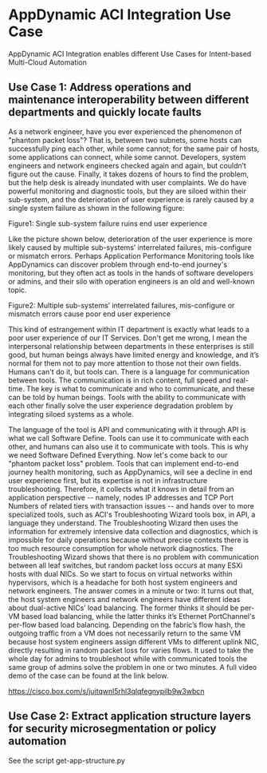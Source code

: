 # AppDynamic ACI Integration Use Case

AppDynamic ACI Integration enables different Use Cases for Intent-based Multi-Cloud Automation


## Use Case 1: Address operations and maintenance interoperability between different departments and quickly locate faults

As a network engineer, have you ever experienced the phenomenon of "phantom packet loss"? That is, between two subnets, some hosts can successfully ping each other, while some cannot; for the same pair of hosts, some applications can connect, while some cannot. Developers, system engineers and network engineers checked again and again, but couldn’t figure out the cause. Finally, it takes dozens of hours to find the problem, but the help desk is already inundated with user complaints. We do have powerful monitoring and diagnostic tools, but they are siloed within their sub-system, and the deterioration of user experience is rarely caused by a single system failure as shown in the following figure: 

Figure1: Single sub-system failure ruins end user experience <br>

Like the picture shown below, deterioration of the user experience is more likely caused by multiple sub-systems’ interrelated failures, mis-configure or mismatch errors. Perhaps Application Performance Monitoring tools like AppDynamics can discover problem through end-to-end journey's monitoring, but they often act as tools in the hands of software developers or admins, and their silo with operation engineers is an old and well-known topic.
 
Figure2: Multiple sub-systems’ interrelated failures, mis-configure or mismatch errors cause poor end user experience <br>

This kind of estrangement within IT department is exactly what leads to a poor user experience of our IT Services. Don't get me wrong, I mean the interpersonal relationship between departments in these enterprises is still good, but human beings always have limited energy and knowledge, and it’s normal for them not to pay more attention to those not their own fields. Humans can't do it, but tools can. There is a language for communication between tools. The communication is in rich content, full speed and real-time. The key is what to communicate and who to communicate, and these can be told by human beings. Tools with the ability to communicate with each other finally solve the user experience degradation problem by integrating siloed systems as a whole.

The language of the tool is API and communicating with it through API is what we call Software Define. Tools can use it to communicate with each other, and humans can also use it to communicate with tools. This is why we need Software Defined Everything. Now let's come back to our "phantom packet loss" problem. Tools that can implement end-to-end journey health monitoring, such as AppDynamics, will see a decline in end user experience first, but its expertise is not in infrastructure troubleshooting. Therefore, it collects what it knows in detail from an application perspective -- namely, nodes IP addresses and TCP Port Numbers of related tiers with transaction issues --  and hands over to more specialized tools, such as ACI's Troubleshooting Wizard tools box, in API, a language they understand. The Troubleshooting Wizard then uses the information for extremely intensive data collection and diagnostics, which is impossible for daily operations because without precise contexts there is too much resource consumption for whole network diagnostics. The Troubleshooting Wizard shows that there is no problem with communication between all leaf switches, but random packet loss occurs at many ESXi hosts with dual NICs. So we start to focus on virtual networks within hypervisors, which is a headache for both host system engineers and network engineers. The answer comes in a minute or two: It turns out that, the host system engineers and network engineers have different ideas about dual-active NICs’ load balancing. The former thinks it should be per-VM based load balancing, while the latter thinks it’s Ethernet PortChannel's per-flow based load balancing. Depending on the fabric’s flow hash, the outgoing traffic from a VM does not necessarily return to the same VM because host system engineers assign different VMs to different uplink NIC, directly resulting in random packet loss for varies flows. It used to take the whole day for admins to troubleshoot while with communicated tools the same group of admins solve the problem in one or two minutes. A full video demo of the case can be found at the link below.


https://cisco.box.com/s/juitqwnl5rhl3qlqfegnypilb9w3wbcn


## Use Case 2: Extract application structure layers for security microsegmentation or policy automation

See the script get-app-structure.py

